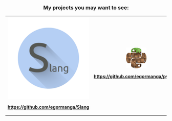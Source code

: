 <div align="center">
	<h3>My projects you may want to see:</h3>
	<table>
		<th><a href="https://github.com/egormanga/Slang" target="_blank">
			<img src="https://github.com/egormanga/Slang/raw/master/Slang.png" alt="Slang" width=256 />
			<p>https://github.com/egormanga/Slang</p>
		</a></th>
		<th><a href="https://github.com/egormanga/pycraft" target="_blank">
			<img src="https://github.com/egormanga/pycraft/raw/master/PyCraft.png" alt="PyCraft" width=64 />
			<p>https://github.com/egormanga/pycraft</p>
		</a></th>
	</table>
</div>
